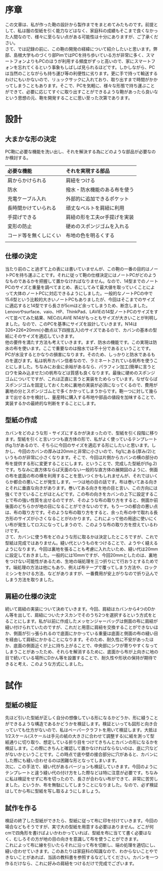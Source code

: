 # 序章

この文章は、私が作った鞄の設計から製作までをまとめてみたものです。前提として、私は服の型紙を引く能力などはなく、家庭科の成績もそこまで良くなかった人間なので、様々に至らない点がある可能性は十分にありますが、ご了承ください。  
さて、では記録の前に、この鞄の開発の経緯について紹介したいと思います。弊部、島根大学ものづくり部PimではPCを持ち歩いている方が非常に多く、スマートフォンよりもPCのほうが利用する頻度がずっと高いので、家にスマートフォンを忘れてくるという事象もしばしば見られるほどです。しかしながら、PCは当然のことながらも持ち運び等の利便性に劣ります。更に手で持って輸送するわけにもいかないので、リュックサックに入れており、取り出すまで時間がかかってしまうこともあります。そこで、PCを気軽に、様々な形態で持ち運ぶことができて、必要に応じてすぐに取り出すことができるような鞄があったら良いなという思想の元、鞄を開発することに思い至った次第であります。

# 設計

## 大まかな形の決定

PC鞄に必要な機能を洗い出し、それを解決する為にどのような部品が必要なのか検討する。

| 必要な機能 | それを実現する部品 |
| :---- | :---- |
| 肩からかけられる | 肩紐をつける |
| 防水 | 撥水・防水機能のある布を使う |
| 充電ケーブル入れ | 外部的に追加できるポケット |
| 長時間かけていられる | 頑丈なベルトを肩紐に利用 |
| 手提げできる | 肩紐の形を工夫or手提げを実装 |
| 変形の防止 | 硬めのスポンジゴムを入れる |
| コード等を無くしにくい | 布地の色を明るくする |
|  |  |

## 仕様の決定

当たり前のこと過ぎて上の表には書いていませんが、この鞄の一番の目的はノートPCを持ち運ぶことです。それに従って鞄の仕様決定にはノートPCがどのようなものであるかを把握して置かなければなりません。なので、14型までのノートPCのサイズと重量を調べてまとめ、表にしてみて最大値を取っていくことによって大体のノートPCに対応できるようにしました。一般的なノートPCの中で15.6型という比較的大きいノートPCもありましたが、今回はそこまでのサイズに適応すると14型ですら長さが5cmほど余ってしまうため、断念しました。Lenovoやsurface、vaio、HP、ThinkPad、LAVIEの14型ノートPCのサイズをすべて並べてみた結果、NECのLAVIE N14がもっともサイズが大きいことが判明しました。なので、このPCを基準にサイズを設計していきます。N14は326\*226\*20mm(小数点以下四捨五入)のサイズであるので、カバンの基本の型紙にそのサイズを適応していきます。  
他の要件を満たす方法も考えていきます。まず、防水の機能です。この実現は防水の布を使います。ここで重要なのは撥水では不十分であるということです。PCが水没するとかなりの損害になります。そのため、しっかりと防水であるものを選びます。私は帆布カバン信者なので、ラミネートされている帆布を使うことにしました。ちなみにお金に余裕があるなら、パラフィン加工(簡単に言うとロウを染み込ませた)の帆布などは質感も良くなります。最後に硬めのスポンジゴムについてですが、これは正直に言うと実装をためらっています。なぜならばスポンジゴムを固定しておくために裏地の実装が必須になってくるので、費用が裏地の分とスポンジゴムとで多くかかってしまうからです。鞄一つに対して幾らまで出せるかを検討し、量産時に購入する布地や部品の値段を加味することで、実装するかの最終的な判断をすることにします。

## 型紙の作成

カバンをどのような形・サイズにするかが決まったので、型紙を引く段階に移ります。型紙を引くと言いつつも直方体の形で、私がよく使っているテンプレート(fig.1)があるので、そちらに今回のサイズを適応する形にしたいと思います。しかし、今回のカバンの厚みは20mmと非常に小さいので、fig1にある{厚み/2}というものが非常に小さくなります。そこで、今回は片側からカバンの横の部分の布を提供する形に変更することにします。ということで、完成した型紙が(fig.2)です。ちなみに直方体ならば天面のない一般的な直方体の展開図のように、側面の布を底面の布の横を利用することを思いつくかもしれませんが、それではいくらか都合の悪いことが発生します。一つは地の目の話です。布は巻いてある向きとそれに垂直な向きがあります。巻いてある向きを地の目と言い、この方向には強くできていることがほとんどです。この布の向きをカバンの上下に設定することで布の強い性質を出せるのですが、そのような布の取り方をすると、側面か前後面のどちらかが地の目になることができないのです。もう一つの都合の悪い点は、布の取り方です。そのような布の取り方をすると、余った布の中で取れる長方形のサイズが小さくなることがわかります。これによって他の用途に使いにくい布が発生してロスになってしまうので、このような布の取り方を控えているわけです。  
さて、カバンに使う布をどのような形に取るかは決定したところですが、これで型紙は完成ではありません。縫い代というものをつけることで、ようやく縫えるようになります。今回は裏地を張ることも考慮に入れたいため、縫い代は20mmに設定しておきました。一般的には10mmですが、今回20mmとしたのは、裏地をつけない可能性があるため、生地の端処理を三つ折りにて行おうとするためです。端処理の方法は他にもあり、例えば布テープで覆ってしまう方法や、ロックミシンをかける方法、などがありますが、一番費用が安上がりなので折り込んでしまう方法を取りました。

## 肩紐の仕様の決定

続いて肩紐の実装について決めていきます。今回、肩紐はカバンから4つのDかん等を出して、肩紐についたナスカンでそのうち2つを選択するという方式をとることにします。私が以前に作成したメッセンジャーバッグは側面の布に肩紐が縫い付けられていたのですが、これだと用意に肩紐を交換することができないほか、側面が引っ張られるので底面にかかっている重量は底面と側面の布の縫い目を経由して肩紐にかかることになります。そのため、耐久性に不安があったほか、底面の側面近くが上に持ち上がることで、中央部にシワが寄りやすくなってしまうことがあったため、それらを解消するために、底面から布が上向きに地の目で続いている場所にDかん等を設置することで、耐久性や形状の保持が期待できると考え、このような方式にしました。

# 試作

## 型紙の検証

先ほど引いた型紙が正しく自分の想像している形になるかどうか、形に縫うことができるような構造であるかどうかを検証します。検証といっても図形と向き合っていても仕方がないので、私はペーパークラフトを用いて検証します。大抵は1/2スケール(スケールは手元の紙の大きさに合わせて調整する)に紙を測って型紙通りに切り取り、想定している折り目をつけてきちんとカバンの形になるかを検証します。この際にきちんと確認して置かなければならないのは、底に穴などがないかということです。この時点で底や壁の接合部分に穴があると、カバンにした際にも縫い合わせるのは困難な形となってしまいます。  
次に、この手法で、縫い代があるバージョンも検証していきます。今回のようにテンプレートと違う縫い代の付け方をした際などは特に注意が必要です。ちなみに私は検証をせずに布を切ったので、長さが合わない布ができて、非常に苦労しました。というか、布を無駄にしてしまうことになりました。なので、必ず検証はしてから布に型紙を写し取るようにしましょう。

## 試作を作る

検証の終了した型紙ができたら、型紙に従って布に印を付けていきます。今回の場合などもそうですが、実寸大の型紙を用意する必要はありません。どこが何cmで四角形を書けばよいかわかっていれば、型紙を布に当てて書く必要はなく、むしろその方が地の目の向きを意識して布を使うことができます。  
これによって布に線を引いたらそれに沿って布を切断し、端の処理を適切にし、縫い合わせていきます。このあたりは家庭科の知識なので、わからないことやできないことがあれば、当該の教科書を参照するなどしてください。カバンを一つ作るだけなら、これに好みの肩紐をつけるだけで完成でございます。
